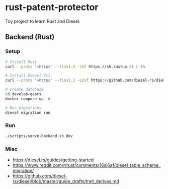 # rust-patent-protector

Toy project to learn Rust and Diesel.

## Backend (Rust)

### Setup

```bash
# Install Rust
curl --proto '=https' --tlsv1.2 -sSf https://sh.rustup.rs | sh

# Install Diesel CLI
curl --proto '=https' --tlsv1.2 -LsSf https://github.com/diesel-rs/diesel/releases/latest/download/diesel_cli-installer.sh | sh

# Create database
cd develop-gears
docker compose up -d

# Run migrations
diesel migration run
```

### Run

```bash
./scripts/serve-backend.sh dev
```

### Misc

- https://diesel.rs/guides/getting-started
- https://www.reddit.com/r/rust/comments/16sj6af/diesel_table_scheme_migration/
- https://github.com/diesel-rs/diesel/blob/master/guide_drafts/trait_derives.md

